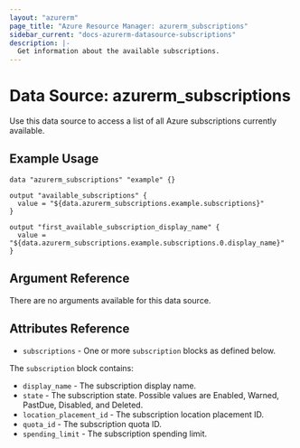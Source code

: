 ```yaml
---
layout: "azurerm"
page_title: "Azure Resource Manager: azurerm_subscriptions"
sidebar_current: "docs-azurerm-datasource-subscriptions"
description: |-
  Get information about the available subscriptions.
---
```


# Data Source: azurerm_subscriptions

Use this data source to access a list of all Azure subscriptions currently available.

## Example Usage

```hcl
data "azurerm_subscriptions" "example" {}

output "available_subscriptions" {
  value = "${data.azurerm_subscriptions.example.subscriptions}"
}

output "first_available_subscription_display_name" {
  value = "${data.azurerm_subscriptions.example.subscriptions.0.display_name}"
}
```

## Argument Reference

There are no arguments available for this data source.

## Attributes Reference

* `subscriptions` - One or more `subscription` blocks as defined below.

The `subscription` block contains:

* `display_name` - The subscription display name.
* `state` - The subscription state. Possible values are Enabled, Warned, PastDue, Disabled, and Deleted.
* `location_placement_id` - The subscription location placement ID.
* `quota_id` - The subscription quota ID.
* `spending_limit` - The subscription spending limit.
